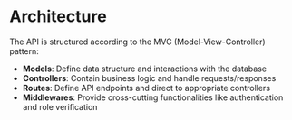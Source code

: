 # Architecture

The API is structured according to the MVC (Model-View-Controller) pattern:

- **Models**: Define data structure and interactions with the database
- **Controllers**: Contain business logic and handle requests/responses
- **Routes**: Define API endpoints and direct to appropriate controllers
- **Middlewares**: Provide cross-cutting functionalities like authentication and role verification